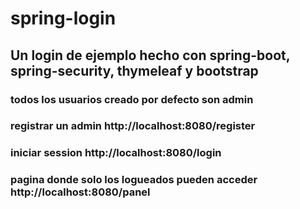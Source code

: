 # spring-login
## Un login de ejemplo hecho con spring-boot, spring-security, thymeleaf y bootstrap
### todos los usuarios creado por defecto son admin
### registrar un admin http://localhost:8080/register
### iniciar session    http://localhost:8080/login
### pagina donde solo los logueados pueden acceder http://localhost:8080/panel
